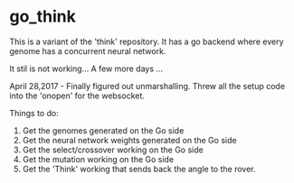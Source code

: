 # go_think
This is a variant of the 'think' repository. It has a go backend where every genome has
a concurrent neural network.

It stil is not working... A few more days ... 

April 28,2017 - Finally figured out unmarshalling. Threw all the setup
code into the 'onopen' for the websocket. 

Things to do:

1. Get the genomes generated on the Go side
2. Get the neural network weights generated on the Go side
3. Get the select/crossover working on the Go side
4. Get the mutation working on the Go side
5. Get the 'Think' working that sends back the angle to the rover.





